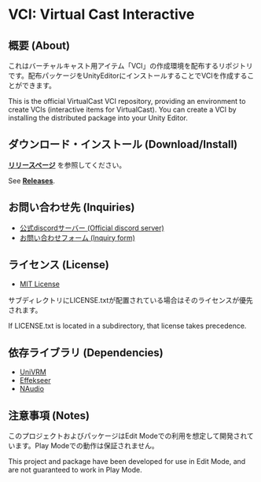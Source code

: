 # VCI: Virtual Cast Interactive
## 概要 (About)

これはバーチャルキャスト用アイテム「VCI」の作成環境を配布するリポジトリです。配布パッケージをUnityEditorにインストールすることでVCIを作成することができます。

This is the official VirtualCast VCI repository, providing an environment to create VCIs (interactive items for VirtualCast). You can create a VCI by installing the distributed package into your Unity Editor.

## ダウンロード・インストール (Download/Install)

__[リリースページ](https://github.com/virtual-cast/VCI/releases)__ を参照してください。

See __[Releases](https://github.com/virtual-cast/VCI/releases)__.

## お問い合わせ先 (Inquiries)

- [公式discordサーバー (Official discord server)](https://discord.gg/jtsXVVA)
- [お問い合わせフォーム (Inquiry form)](https://virtualcast.jp/contact/)

## ライセンス (License)

- [MIT License](./LICENSE.txt)

サブディレクトリにLICENSE.txtが配置されている場合はそのライセンスが優先されます。

If LICENSE.txt is located in a subdirectory, that license takes precedence.

## 依存ライブラリ (Dependencies)

- [UniVRM](https://github.com/vrm-c/UniVRM)
- [Effekseer](https://github.com/effekseer/EffekseerForUnity)
- [NAudio](https://github.com/naudio/NAudio)

## 注意事項 (Notes)

このプロジェクトおよびパッケージはEdit Modeでの利用を想定して開発されています。Play Modeでの動作は保証されません。

This project and package have been developed for use in Edit Mode, and are not guaranteed to work in Play Mode.
